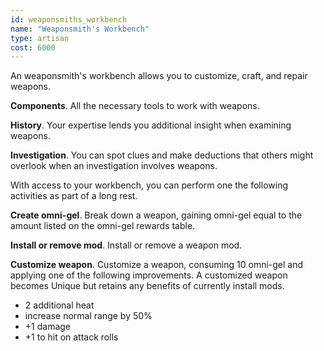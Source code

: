 ```yaml
---
id: weaponsmiths_workbench
name: "Weaponsmith's Workbench"
type: artisan
cost: 6000
---
```


An weaponsmith's workbench allows you to customize, craft, and repair weapons.

__Components__. All the necessary tools to work with weapons.

__History__. Your expertise lends you additional insight when examining weapons.

__Investigation__. You can spot clues and make deductions that others might overlook when an investigation involves weapons.

With access to your workbench, you can perform one the following activities as part of a long rest.

__Create omni-gel__. Break down a weapon, gaining omni-gel equal to the amount listed on the
omni-gel rewards table.

__Install or remove mod__. Install or remove a weapon mod.

__Customize weapon__. Customize a weapon, consuming 10 omni-gel and applying one of the following improvements.
A customized weapon becomes Unique but retains any benefits of currently install mods.

* 2 additional heat
* increase normal range by 50%
* +1 damage
* +1 to hit on attack rolls
